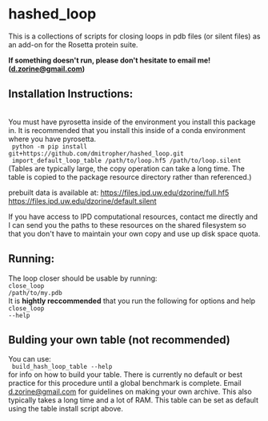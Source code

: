 # hashed_loop

This is a collections of scripts for closing loops in pdb files (or silent files) as an add-on for the Rosetta protein suite.

<b> If something doesn't run, please don't hesitate to email me! (d.zorine@gmail.com) </b>

## Installation Instructions:

<br/>
You must have pyrosetta inside of the environment you install this package in. It is recommended that you install this inside of a conda environment where you have pyrosetta.


<br/>
<code> python -m pip install git+https://github.com/dmitropher/hashed_loop.git </code><br/>
<code> import_default_loop_table /path/to/loop.hf5 /path/to/loop.silent </code><br/>
(Tables are typically large, the copy operation can take a long time. The table is copied to the package resource directory rather than referenced.)

prebuilt data is available at:
https://files.ipd.uw.edu/dzorine/full.hf5
https://files.ipd.uw.edu/dzorine/default.silent


If you have access to IPD computational resources, contact me directly and I can send you the paths to these resources on the shared filesystem so that you don't have to maintain your own copy and use up disk space quota.


## Running:

The loop closer should be usable by running:
<br/><code>close_loop /path/to/my.pdb</code><br/>
It is **hightly reccommended** that you run the following for options and help
<br/><code>close_loop --help</code><br/>

## Bulding your own table (not recommended)
You can use: <br/> <code> build_hash_loop_table --help </code> <br/> for info on how to build your table. There is currently no default or best practice for this procedure until a global benchmark is complete. Email d.zorine@gmail.com for guidelines on making your own archive. This also typically takes a long time and a lot of RAM. This table can be set as default using the table install script above.
